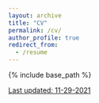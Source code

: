 ```yaml
---
layout: archive
title: "CV"
permalink: /cv/
author_profile: true
redirect_from:
  - /resume
---
```


{% include base_path %}

[Last updated: 11-29-2021](https://sarabjeetsingh007.github.io/files/CV-11-29-2021-forWeb.pdf)
